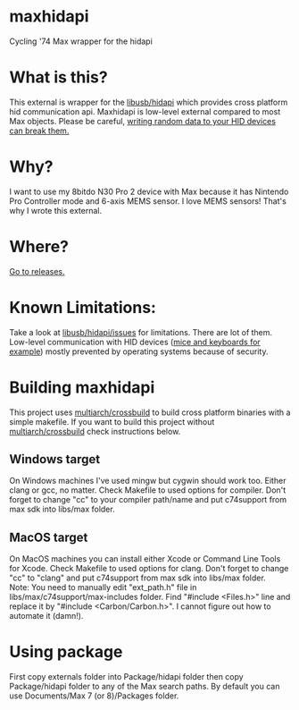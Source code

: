 # maxhidapi
Cycling '74 Max wrapper for the hidapi

# What is this?
This external is wrapper for the [libusb/hidapi](https://github.com/libusb/hidapi) which provides cross platform hid communication api. Maxhidapi is low-level external compared to most Max objects. Please be careful, [writing random data to your HID devices can break them.](https://github.com/libusb/hidapi/issues/105)

# Why?
I want to use my 8bitdo N30 Pro 2 device with Max because it has Nintendo Pro Controller mode and 6-axis MEMS sensor. I love MEMS sensors! That's why I wrote this external.

# Where? 
[Go to releases.](https://github.com/NullMember/max-hidapi/releases)

# Known Limitations:
Take a look at [libusb/hidapi/issues](https://github.com/libusb/hidapi/issues) for limitations. There are lot of them. Low-level communication with HID devices ([mice and keyboards for example](https://github.com/libusb/hidapi/issues/136#issuecomment-576044796)) mostly prevented by operating systems because of security.

# Building maxhidapi
This project uses [multiarch/crossbuild](https://github.com/multiarch/crossbuild) to build cross platform binaries with a simple makefile. If you want to build this project without [multiarch/crossbuild](https://github.com/multiarch/crossbuild) check instructions below.

## Windows target
On Windows machines I've used mingw but cygwin should work too. Either clang or gcc, no matter. Check Makefile to used options for compiler. Don't forget to change "cc" to your compiler path/name and put c74support from max sdk into libs/max folder.

## MacOS target
On MacOS machines you can install either Xcode or Command Line Tools for Xcode. Check Makefile to used options for clang. Don't forget to change "cc" to "clang" and put c74support from max sdk into libs/max folder.  
Note: You need to manually edit "ext_path.h" file in libs/max/c74support/max-includes folder. Find "#include <Files.h>" line and replace it by "#include <Carbon/Carbon.h>". I cannot figure out how to automate it (damn!).

# Using package
First copy externals folder into Package/hidapi folder then copy Package/hidapi folder to any of the Max search paths. By default you can use Documents/Max 7 (or 8)/Packages folder.
